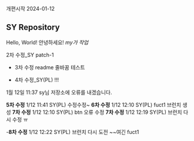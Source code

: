 개편시작 2024-01-12

## SY Repository

Hello, World!
안녕하세요!
_my가 작업_

2차 수정\_SY
patch-1

- 3차 수정 readme 줄바꿈 테스트

- 4차 수정\_SY(PL) !!!

1월 12일 11:37 sy님 저장소에 오류를 내겠습니다.

**5차 수정** 1/12 11:41 SY(PL) 수정수정~
**6차 수정** 1/12 12:10 SY(PL) fuct1 브런치 생성
**7차 수정** 1/12 12:10 SY(PL) btn 오류 수정
**7차 수정** 1/12 12:19 SY(PL) 브런치 다시 수정 ㅠ

-**8차 수정** 1/12 12:22 SY(PL) 브런치 다시 도전 ~~여긴 fuct1